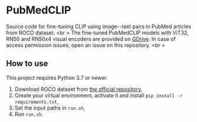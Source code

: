 # PubMedCLIP 
Source code for fine-tuning CLIP using image--text pairs in PubMed articles from ROCO dataset.
<br \>
The fine-tuned PubMedCLIP models with ViT32, RN50 and RN50x4 visual encoders are provided on [GDrive](https://drive.google.com/drive/folders/1nCU_3PxQ-thitS76mmJ3W8RergPsN961?usp=sharing). In case of access permission issues, open an issue on this repository.
<br \>
## How to use
This project requires Python 3.7 or newer.
1. Download ROCO dataset from [the official repository](https://github.com/razorx89/roco-dataset),
2. Create your virtual environment, activate it and install ``` pip install -r requirements.txt ```,
3. Set the input paths in `run.sh`,
4. Run `run.sh`.


